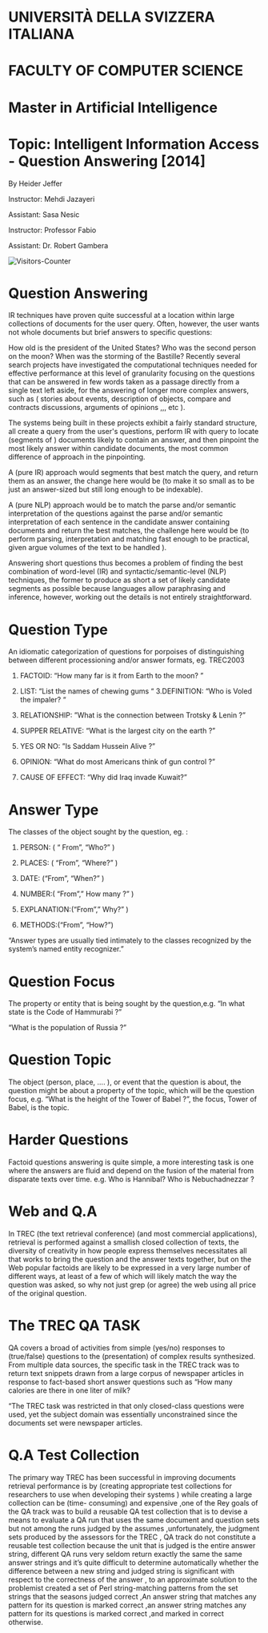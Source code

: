 # <span class="smallcaps">UNIVERSITÀ DELLA SVIZZERA ITALIANA</span>

# FACULTY OF COMPUTER SCIENCE

# Master in Artificial Intelligence

# Topic: Intelligent Information Access - Question Answering \[2014\]

By Heider Jeffer

Instructor: Mehdi Jazayeri

Assistant: Sasa Nesic

Instructor: Professor Fabio

Assistant: Dr. Robert Gambera

 <body>
<img src = "https://github-vistors-counter.onrender.com/github?username=https://github.com/HeiderJeffer/Intelligent-Information-Access/edit/main/README.md" alt = "Visitors-Counter"/>
</body>




# Question Answering

IR techniques have proven quite successful at a location within large
collections of documents for the user query. Often, however, the user
wants not whole documents but brief answers to specific questions:

How old is the president of the United States? Who was the second person
on the moon? When was the storming of the Bastille? Recently several
search projects have investigated the computational techniques needed
for effective performance at this level of granularity focusing on the
questions that can be answered in few words taken as a passage directly
from a single text left aside, for the answering of longer more complex
answers, such as ( stories about events, description of objects, compare
and contracts discussions, arguments of opinions ,,, etc ).

The systems being built in these projects exhibit a fairly standard
structure, all create a query from the user's questions, perform IR with
query to locate (segments of ) documents likely to contain an answer,
and then pinpoint the most likely answer within candidate documents, the
most common difference of approach in the pinpointing.

A (pure IR) approach would segments that best match the query, and
return them as an answer, the change here would be (to make it so small
as to be just an answer-sized but still long enough to be indexable).

A (pure NLP) approach would be to match the parse and/or semantic
interpretation of the questions against the parse and/or semantic
interpretation of each sentence in the candidate answer containing
documents and return the best matches, the challenge here would be (to
perform parsing, interpretation and matching fast enough to be
practical, given argue volumes of the text to be handled ).

Answering short questions thus becomes a problem of finding the best
combination of word-level (IR) and syntactic/semantic-level (NLP)
techniques, the former to produce as short a set of likely candidate
segments as possible because languages allow paraphrasing and inference,
however, working out the details is not entirely straightforward.

# Question Type

An idiomatic categorization of questions for porpoises of distinguishing
between different processioning and/or answer formats, eg. TREC2003

1.  FACTOID: “How many far is it from Earth to the moon? ”

2.  LIST: “List the names of chewing gums “ 3.DEFINITION: “Who is Voled
    the impaler? “

3.  RELATIONSHIP: ”What is the connection between Trotsky & Lenin ?”

4.  SUPPER RELATIVE: “What is the largest city on the earth ?”

5.  YES OR NO: ”Is Saddam Hussein Alive ?”

6.  OPINION: “What do most Americans think of gun control ?”

7.  CAUSE OF EFFECT: “Why did Iraq invade Kuwait?”

# Answer Type

The classes of the object sought by the question, eg. :

1.  PERSON: ( “ From”, “Who?” )

2.  PLACES: ( “From”, “Where?” )

3.  DATE: (“From”, “When?” )

4.  NUMBER:( “From”,” How many ?” )

5.  EXPLANATION:(“From”,” Why?” )

6.  METHODS:(“From”, “How?”)

“Answer types are usually tied intimately to the classes recognized by
the system’s named entity recognizer.”

# Question Focus

The property or entity that is being sought by the question,e.g. “In
what state is the Code of Hammurabi ?”

“What is the population of Russia ?”

# Question Topic

The object (person, place, …. ), or event that the question is about,
the question might be about a property of the topic, which will be the
question focus, e.g. “What is the height of the Tower of Babel ?”, the
focus, Tower of Babel, is the topic.

# Harder Questions

Factoid questions answering is quite simple, a more interesting task is
one where the answers are fluid and depend on the fusion of the material
from disparate texts over time. e.g. Who is Hannibal? Who is
Nebuchadnezzar ?

# Web and Q.A

In TREC (the text retrieval conference) (and most commercial
applications), retrieval is performed against a smallish closed
collection of texts, the diversity of creativity in how people express
themselves necessitates all that works to bring the question and the
answer texts together, but on the Web popular factoids are likely to be
expressed in a very large number of different ways, at least of a few of
which will likely match the way the question was asked, so why not just
grep (or agree) the web using all price of the original question.

# The TREC QA TASK

QA covers a broad of activities from simple (yes/no) responses to
(true/false) questions to the (presentation) of complex results
synthesized. From multiple data sources, the specific task in the TREC
track was to return text snippets drawn from a large corpus of newspaper
articles in response to fact-based short answer questions such as “How
many calories are there in one liter of milk?

“The TREC task was restricted in that only closed-class questions were
used, yet the subject domain was essentially unconstrained since the
documents set were newspaper articles.

# Q.A Test Collection

The primary way TREC has been successful in improving documents
retrieval performance is by (creating appropriate test collections for
researchers to use when developing their systems ) while creating a
large collection can be (time- consuming) and expensive ,one of the Rey
goals of the QA track was to build a reusable QA test collection that is
to devise a means to evaluate a QA run that uses the same document and
question sets but not among the runs judged by the assumes
,unfortunately, the judgment sets produced by the assessors for the TREC
, QA track do not constitute a reusable test collection because the unit
that is judged is the entire answer string, different QA runs very
seldom return exactly the same the same answer strings and it’s quite
difficult to determine automatically whether the difference between a
new string and judged string is significant with respect to the
correctness of the answer , to an approximate solution to the problemist
created a set of Perl string-matching patterns from the set strings that
the seasons judged correct ,An answer string that matches any pattern
for its question is marked correct ,an answer string matches any pattern
for its questions is marked correct ,and marked in correct otherwise.
